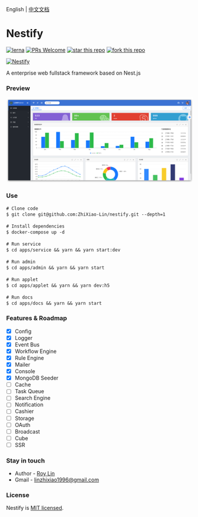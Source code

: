 English | [中文文档](https://docs.nestify.cn/)

# Nestify
[![lerna](https://img.shields.io/badge/maintained%20with-lerna-cc00ff.svg)](https://lerna.js.org/) [![PRs Welcome](https://img.shields.io/badge/PRs-welcome-brightgreen.svg?style=flat-square)](http://makeapullrequest.com) [![star this repo](http://githubbadges.com/star.svg?user=ZhiXiao-Lin&repo=nestify&style=default)](https://github.com/ZhiXiao-Lin/nestify) [![fork this repo](http://githubbadges.com/fork.svg?user=ZhiXiao-Lin&repo=nestify&style=default)](https://github.com/ZhiXiao-Lin/nestify/fork)

[![Nestify](http://img.nestify.cn/Nestify.svg)](http://docs.nestify.cn/)

A enterprise web fullstack framework based on Nest.js

### Preview
[![Nestify Admin](./admin.png)](http://docs.nestify.cn/)

### Use

``` shell
# Clone code
$ git clone git@github.com:ZhiXiao-Lin/nestify.git --depth=1

# Install dependencies
$ docker-compose up -d

# Run service
$ cd apps/service && yarn && yarn start:dev

# Run admin
$ cd apps/admin && yarn && yarn start

# Run applet
$ cd apps/applet && yarn && yarn dev:h5

# Run docs
$ cd apps/docs && yarn && yarn start

```

### Features & Roadmap
- [x] Config
- [x] Logger
- [x] Event Bus
- [x] Workflow Engine
- [x] Rule Engine 
- [x] Mailer
- [x] Console
- [x] MongoDB Seeder
- [ ] Cache
- [ ] Task Queue
- [ ] Search Engine
- [ ] Notification
- [ ] Cashier
- [ ] Storage
- [ ] OAuth
- [ ] Broadcast
- [ ] Cube
- [ ] SSR

### Stay in touch
* Author - [Roy Lin](https://github.com/ZhiXiao-Lin)
* Gmail - [linzhixiao1996@gmail.com](mailto://linzhixiao1996@gmail.com)

### License

Nestify is [MIT licensed](https://github.com/ZhiXiao-Lin/nestify/tree/c25b47543f09dc142f7ba7a44078da8d13f9bed0/LICENSE/README.md).

<!-- ## Contributors

### Code Contributors

This project exists thanks to all the people who contribute. [[Contribute](CONTRIBUTING.md)].
<a href="https://github.com/ZhiXiao-Lin/nestify/graphs/contributors"><img src="https://opencollective.com/nestify/contributors.svg?width=890&button=false" /></a>

### Financial Contributors

Become a financial contributor and help us sustain our community. [[Contribute](https://opencollective.com/nestify/contribute)]

#### Individuals

<a href="https://opencollective.com/nestify"><img src="https://opencollective.com/nestify/individuals.svg?width=890"></a>

#### Organizations

Support this project with your organization. Your logo will show up here with a link to your website. [[Contribute](https://opencollective.com/nestify/contribute)]

<a href="https://opencollective.com/nestify/organization/0/website"><img src="https://opencollective.com/nestify/organization/0/avatar.svg"></a>
<a href="https://opencollective.com/nestify/organization/1/website"><img src="https://opencollective.com/nestify/organization/1/avatar.svg"></a>
<a href="https://opencollective.com/nestify/organization/2/website"><img src="https://opencollective.com/nestify/organization/2/avatar.svg"></a>
<a href="https://opencollective.com/nestify/organization/3/website"><img src="https://opencollective.com/nestify/organization/3/avatar.svg"></a>
<a href="https://opencollective.com/nestify/organization/4/website"><img src="https://opencollective.com/nestify/organization/4/avatar.svg"></a>
<a href="https://opencollective.com/nestify/organization/5/website"><img src="https://opencollective.com/nestify/organization/5/avatar.svg"></a>
<a href="https://opencollective.com/nestify/organization/6/website"><img src="https://opencollective.com/nestify/organization/6/avatar.svg"></a>
<a href="https://opencollective.com/nestify/organization/7/website"><img src="https://opencollective.com/nestify/organization/7/avatar.svg"></a>
<a href="https://opencollective.com/nestify/organization/8/website"><img src="https://opencollective.com/nestify/organization/8/avatar.svg"></a>
<a href="https://opencollective.com/nestify/organization/9/website"><img src="https://opencollective.com/nestify/organization/9/avatar.svg"></a> -->
